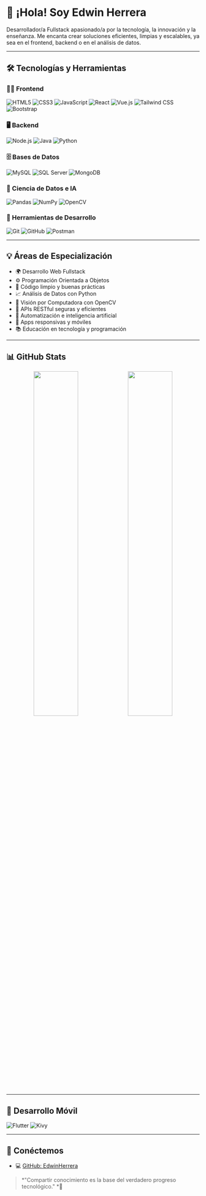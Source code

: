 # 👋 ¡Hola! Soy Edwin Herrera

Desarrollador/a Fullstack apasionado/a por la tecnología, la innovación y la enseñanza. Me encanta crear soluciones eficientes, limpias y escalables, ya sea en el frontend, backend o en el análisis de datos.

---

## 🛠️ Tecnologías y Herramientas

### 👨‍💻 Frontend
![HTML5](https://img.shields.io/badge/HTML5-E34F26?style=flat&logo=html5&logoColor=white)
![CSS3](https://img.shields.io/badge/CSS3-1572B6?style=flat&logo=css3&logoColor=white)
![JavaScript](https://img.shields.io/badge/JavaScript-F7DF1E?style=flat&logo=javascript&logoColor=black)
![React](https://img.shields.io/badge/React-61DAFB?style=flat&logo=react&logoColor=black)
![Vue.js](https://img.shields.io/badge/Vue.js-35495E?style=flat&logo=vue.js&logoColor=4FC08D)
![Tailwind CSS](https://img.shields.io/badge/Tailwind%20CSS-06B6D4?style=flat&logo=tailwind-css&logoColor=white)
![Bootstrap](https://img.shields.io/badge/Bootstrap-563D7C?style=flat&logo=bootstrap&logoColor=white)

### 🖥️ Backend
![Node.js](https://img.shields.io/badge/Node.js-339933?style=flat&logo=node.js&logoColor=white)
![Java](https://img.shields.io/badge/Java-007396?style=flat&logo=java&logoColor=white)
![Python](https://img.shields.io/badge/Python-3776AB?style=flat&logo=python&logoColor=white)

### 🗄️ Bases de Datos
![MySQL](https://img.shields.io/badge/MySQL-4479A1?style=flat&logo=mysql&logoColor=white)
![SQL Server](https://img.shields.io/badge/SQL%20Server-CC2927?style=flat&logo=microsoft-sql-server&logoColor=white)
![MongoDB](https://img.shields.io/badge/MongoDB-47A248?style=flat&logo=mongodb&logoColor=white)

### 🤖 Ciencia de Datos e IA
![Pandas](https://img.shields.io/badge/Pandas-150458?style=flat&logo=pandas&logoColor=white)
![NumPy](https://img.shields.io/badge/NumPy-013243?style=flat&logo=numpy&logoColor=white)
![OpenCV](https://img.shields.io/badge/OpenCV-5C3EE8?style=flat&logo=opencv&logoColor=white)

### 🧰 Herramientas de Desarrollo
![Git](https://img.shields.io/badge/Git-F05032?style=flat&logo=git&logoColor=white)
![GitHub](https://img.shields.io/badge/GitHub-181717?style=flat&logo=github&logoColor=white)
![Postman](https://img.shields.io/badge/Postman-FF6C37?style=flat&logo=postman&logoColor=white)

---

## 💡 Áreas de Especialización

- 🌍 Desarrollo Web Fullstack
- ⚙️ Programación Orientada a Objetos
- 🧹 Código limpio y buenas prácticas
- 📈 Análisis de Datos con Python
- 🤖 Visión por Computadora con OpenCV
- 📡 APIs RESTful seguras y eficientes
- 🧠 Automatización e inteligencia artificial
- 📱 Apps responsivas y móviles
- 📚 Educación en tecnología y programación

---

## 📊 GitHub Stats

<p align="center">
  <img src="https://github-readme-stats.vercel.app/api?username=LillianaU&show_icons=true&theme=calm" width="48%" />
  <img src="https://github-readme-stats.vercel.app/api/top-langs/?username=LillianaU&layout=compact&theme=calm" width="48%" />
</p>

---

## 📱 Desarrollo Móvil

![Flutter](https://img.shields.io/badge/Flutter-Framework-02569B?style=flat&logo=flutter&logoColor=white)
![Kivy](https://img.shields.io/badge/Kivy-Python%20Framework-00B140?style=flat&logo=python&logoColor=white)

---

## 🤝 Conéctemos

- 💻 [GitHub: EdwinHerrera](https://github.com/SrEdarKh/SrEdarkh)

> *"Compartir conocimiento es la base del verdadero progreso tecnológico." *🚀
